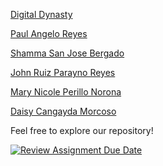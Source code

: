 <p><a href="https://ex-13-digital-dynasty.netlify.app">Digital Dynasty</a></p>
<p><a href="https://paulangeloreyes.netlify.app/">Paul Angelo Reyes</a></p>
<p><a href="https://ex-13.netlify.app">Shamma San Jose Bergado</a></p>
<p><a href="https://reyes-johnruizz.netlify.app/">John Ruiz Parayno Reyes</a></p>
<p><a href="">Mary Nicole Perillo Norona</a></p>
<p><a href="">Daisy Cangayda Morcoso</a></p>

<p>Feel free to explore our repository!</p>

[![Review Assignment Due Date](https://classroom.github.com/assets/deadline-readme-button-24ddc0f5d75046c5622901739e7c5dd533143b0c8e959d652212380cedb1ea36.svg)](https://classroom.github.com/a/oqzwv9ca)
